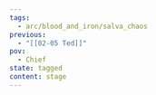 ```yaml
---
tags:
  - arc/blood_and_iron/salva_chaos
previous:
  - "[[02-05 Ted]]"
pov:
  - Chief
state: tagged
content: stage
---
```

